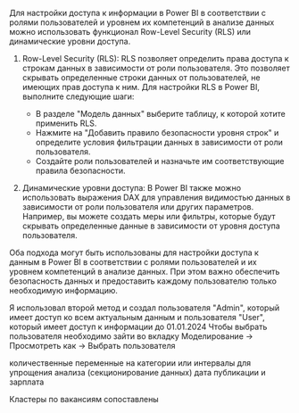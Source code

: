 Для настройки доступа к информации в Power BI в соответствии с ролями пользователей и уровнем их компетенций в анализе данных можно использовать функционал Row-Level Security (RLS) или динамические уровни доступа.

1. Row-Level Security (RLS): RLS позволяет определить права доступа к строкам данных в зависимости от роли пользователя. Это позволяет скрывать определенные строки данных от пользователей, не имеющих прав доступа к ним. Для настройки RLS в Power BI, выполните следующие шаги:
   - В разделе "Модель данных" выберите таблицу, к которой хотите применить RLS.
   - Нажмите на "Добавить правило безопасности уровня строк" и определите условия фильтрации данных в зависимости от роли пользователя.
   - Создайте роли пользователей и назначьте им соответствующие правила безопасности.

2. Динамические уровни доступа: В Power BI также можно использовать выражения DAX для управления видимостью данных в зависимости от роли пользователя или других параметров. Например, вы можете создать меры или фильтры, которые будут скрывать определенные данные в зависимости от уровня доступа пользователя.

Оба подхода могут быть использованы для настройки доступа к данным в Power BI в соответствии с ролями пользователей и их уровнем компетенций в анализе данных. При этом важно обеспечить безопасность данных и предоставить каждому пользователю только необходимую информацию.

Я использовал второй метод и создал пользователя "Admin", который имеет доступ ко всем актуальным данным и пользователя "User", который имеет доступ к информации до 01.01.2024 
Чтобы выбрать пользователя необходимо зайти во вкладку Моделирование -> Просмотреть как -> Выбрать пользователя


количественные переменные на категории или интервалы для упрощения анализа (секционирование данных) дата публикации и зарплата

Кластеры по вакансиям сопоставлены